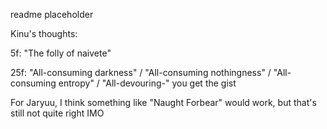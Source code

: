 readme placeholder

Kinu's thoughts:

5f: "The folly of naivete"

25f: "All-consuming darkness" / "All-consuming nothingness" / "All-consuming entropy" / "All-devouring-" you get the gist

For Jaryuu, I think something like "Naught Forbear" would work, but that's still not quite right IMO
